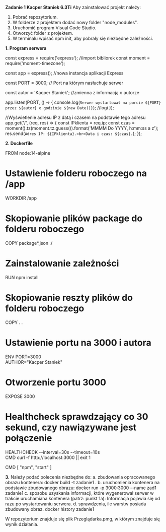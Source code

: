 **Zadanie 1 Kacper Staniek 6.3Ti**
Aby zainstalować projekt należy:
1. Pobrać repozytorium.
2. W folderze z projektem dodać nowy folder "node_modules".
3. Uruchomić program Visual Code Studio.
4. Otworzyć folder z projektem.
5. W terminalu wpisać npm init, aby pobrały się niezbędne zależności.

**1. Program serwera**

const express = require('express'); //import bibliorek
const moment = require('moment-timezone');

const app = express(); //nowa instancja aplikacji Express

const PORT = 3000; // Port na którym nasłuchuje serwer

const autor = 'Kacper Staniek'; //zmienna z informacją o autorze


app.listen(PORT, () => {
  console.log(`Serwer wystartował na porcie ${PORT} przez ${autor} o godzinie ${new Date()}`); //logi
}); 

//Wyświetlenie adresu IP z datą i czasem na podstawie tego adresu
app.get('/', (req, res) => {
  const IPklienta = req.ip;
  const czas = moment().tz(moment.tz.guess()).format('MMMM Do YYYY, h:mm:ss a z');
  res.send(`Adres IP: ${IPklienta}.<br>Data i czas: ${czas}.`);
});

**2. Dockerfile**

FROM node:14-alpine
# Ustawienie folderu roboczego na /app
WORKDIR /app 
# Skopiowanie plików package do folderu roboczego
COPY package*.json ./
# Zainstalowanie zależności
RUN npm install
# Skopiowanie reszty plików do folderu roboczego 
COPY . .
# Ustawienie portu na 3000 i autora
ENV PORT=3000 \
    AUTHOR="Kacper Staniek" 
# Otworzenie portu 3000
EXPOSE 3000
# Healthcheck sprawdzający co 30 sekund, czy nawiązywane jest połączenie
HEALTHCHECK --interval=30s --timeout=10s \
    CMD curl -f http://localhost:3000 || exit 1

CMD [ "npm", "start" ]

**3.**
Należy podać polecenia niezbędne do:
a. zbudowania opracowanego obrazu kontenera:
docker build -t zadanie1 .
b. uruchomienia kontenera na podstawie zbudowanego obrazu:
docker run -p 3000:3000 --name zad1 zadanie1
c. sposobu uzyskania informacji, które wygenerował serwer w trakcie uruchamiana kontenera
(patrz: punkt 1a):
Informacja pojawia się od razu po wystartowaniu serwera.
d. sprawdzenia, ile warstw posiada zbudowany obraz.
docker history zadanie1

W repozytorium znajduje się plik Przeglądarka.pmg, w którym znajduje się wynik działania.


